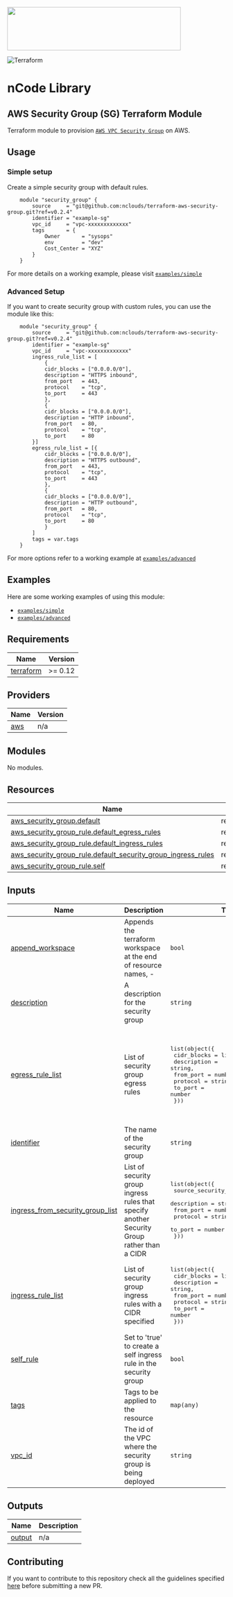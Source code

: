 <p align="left"><img width=400 height="100" src="https://www.nclouds.com/img/nclouds-logo.svg"></p>  

![Terraform](https://github.com/nclouds/terraform-aws-security-group/workflows/Terraform/badge.svg)
# nCode Library

## AWS Security Group (SG) Terraform Module   
Terraform module to provision [`AWS VPC Security Group`](https://docs.aws.amazon.com/vpc/latest/userguide/VPC_SecurityGroups.html) on AWS.

## Usage

### Simple setup

Create a simple security group with default rules.
```hcl
    module "security_group" {
        source     = "git@github.com:nclouds/terraform-aws-security-group.git?ref=v0.2.4"
        identifier = "example-sg"
        vpc_id     = "vpc-xxxxxxxxxxxxx"
        tags       = {
            Owner       = "sysops"
            env         = "dev"
            Cost_Center = "XYZ"
        }
    }
```

For more details on a working example, please visit [`examples/simple`](examples/simple)

### Advanced Setup
If you want to create security group with custom rules, you can use the module like this:

```hcl
    module "security_group" {
        source     = "git@github.com:nclouds/terraform-aws-security-group.git?ref=v0.2.4"
        identifier = "example-sg"
        vpc_id     = "vpc-xxxxxxxxxxxxx"
        ingress_rule_list = [
            {
            cidr_blocks = ["0.0.0.0/0"],
            description = "HTTPS inbound",
            from_port   = 443,
            protocol    = "tcp",
            to_port     = 443
            },
            {
            cidr_blocks = ["0.0.0.0/0"],
            description = "HTTP inbound",
            from_port   = 80,
            protocol    = "tcp",
            to_port     = 80
        }]
        egress_rule_list = [{
            cidr_blocks = ["0.0.0.0/0"],
            description = "HTTPS outbound",
            from_port   = 443,
            protocol    = "tcp",
            to_port     = 443
            },
            {
            cidr_blocks = ["0.0.0.0/0"],
            description = "HTTP outbound",
            from_port   = 80,
            protocol    = "tcp",
            to_port     = 80
            }
        ]
        tags = var.tags
    }
```

For more options refer to a working example at [`examples/advanced`](examples/advanced)

## Examples
Here are some working examples of using this module:
- [`examples/simple`](examples/simple)
- [`examples/advanced`](examples/advanced)

<!-- BEGINNING OF PRE-COMMIT-TERRAFORM DOCS HOOK -->
## Requirements

| Name | Version |
|------|---------|
| <a name="requirement_terraform"></a> [terraform](#requirement\_terraform) | >= 0.12 |

## Providers

| Name | Version |
|------|---------|
| <a name="provider_aws"></a> [aws](#provider\_aws) | n/a |

## Modules

No modules.

## Resources

| Name | Type |
|------|------|
| [aws_security_group.default](https://registry.terraform.io/providers/hashicorp/aws/latest/docs/resources/security_group) | resource |
| [aws_security_group_rule.default_egress_rules](https://registry.terraform.io/providers/hashicorp/aws/latest/docs/resources/security_group_rule) | resource |
| [aws_security_group_rule.default_ingress_rules](https://registry.terraform.io/providers/hashicorp/aws/latest/docs/resources/security_group_rule) | resource |
| [aws_security_group_rule.default_security_group_ingress_rules](https://registry.terraform.io/providers/hashicorp/aws/latest/docs/resources/security_group_rule) | resource |
| [aws_security_group_rule.self](https://registry.terraform.io/providers/hashicorp/aws/latest/docs/resources/security_group_rule) | resource |

## Inputs

| Name | Description | Type | Default | Required |
|------|-------------|------|---------|:--------:|
| <a name="input_append_workspace"></a> [append\_workspace](#input\_append\_workspace) | Appends the terraform workspace at the end of resource names, <identifier>-<worspace> | `bool` | `true` | no |
| <a name="input_description"></a> [description](#input\_description) | A description for the security group | `string` | `"Security group created by terraform"` | no |
| <a name="input_egress_rule_list"></a> [egress\_rule\_list](#input\_egress\_rule\_list) | List of security group egress rules | <pre>list(object({<br>    cidr_blocks = list(string),<br>    description = string,<br>    from_port   = number,<br>    protocol    = string,<br>    to_port     = number<br>  }))</pre> | <pre>[<br>  {<br>    "cidr_blocks": [<br>      "0.0.0.0/0"<br>    ],<br>    "description": "Default egress rule",<br>    "from_port": 0,<br>    "protocol": "all",<br>    "to_port": 65535<br>  }<br>]</pre> | no |
| <a name="input_identifier"></a> [identifier](#input\_identifier) | The name of the security group | `string` | n/a | yes |
| <a name="input_ingress_from_security_group_list"></a> [ingress\_from\_security\_group\_list](#input\_ingress\_from\_security\_group\_list) | List of security group ingress rules that specify another Security Group rather than a CIDR | <pre>list(object({<br>    source_security_group_id = string,<br>    description              = string,<br>    from_port                = number,<br>    protocol                 = string,<br>    to_port                  = number<br>  }))</pre> | `[]` | no |
| <a name="input_ingress_rule_list"></a> [ingress\_rule\_list](#input\_ingress\_rule\_list) | List of security group ingress rules with a CIDR specified | <pre>list(object({<br>    cidr_blocks = list(string),<br>    description = string,<br>    from_port   = number,<br>    protocol    = string,<br>    to_port     = number<br>  }))</pre> | `[]` | no |
| <a name="input_self_rule"></a> [self\_rule](#input\_self\_rule) | Set to 'true' to create a self ingress rule in the security group | `bool` | `false` | no |
| <a name="input_tags"></a> [tags](#input\_tags) | Tags to be applied to the resource | `map(any)` | `{}` | no |
| <a name="input_vpc_id"></a> [vpc\_id](#input\_vpc\_id) | The id of the VPC where the security group is being deployed | `string` | n/a | yes |

## Outputs

| Name | Description |
|------|-------------|
| <a name="output_output"></a> [output](#output\_output) | n/a |
<!-- END OF PRE-COMMIT-TERRAFORM DOCS HOOK -->

## Contributing
If you want to contribute to this repository check all the guidelines specified [here](.github/CONTRIBUTING.md) before submitting a new PR.
